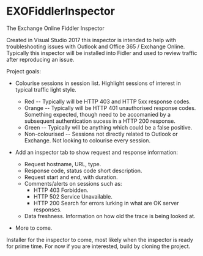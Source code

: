 # EXOFiddlerInspector
The Exchange Online Fiddler Inspector

Created in Visual Studio 2017 this inspector is intended to help with troubleshooting issues with Outlook and Office 365 / Exchange Online. Typically this inspector will be installed into Fidler and used to review traffic after reproducing an issue.

Project goals:

* Colourise sessions in session list. Highlight sessions of interest in typical traffic light style.
  * Red -- Typically will be HTTP 403 and HTTP 5xx response codes.
  * Orange -- Typically will be HTTP 401 unauthorised response codes. Something expected, though need to be accomanied by a subsequent authentication sucess in a HTTP 200 response.
  * Green -- Typically will be anything which could be a false positive.
  * Non-colourised -- Sessions not directly related to Outlook or Exchange. Not looking to colourise every session.
* Add an inspector tab to show request and response information:
  * Request hostname, URL, type.
  * Response code, status code short description.
  * Request start and end, with duration.
  * Comments/alerts on sessions such as:
    * HTTP 403 Forbidden.
    * HTTP 502 Service Unavailable.
    * HTTP 200 Search for errors lurking in what are OK server responses.
  * Data freshness. Information on how old the trace is being looked at.
  
* More to come.

Installer for the inspector to come, most likely when the inspector is ready for prime time. For now if you are interested, build by cloning the project.
